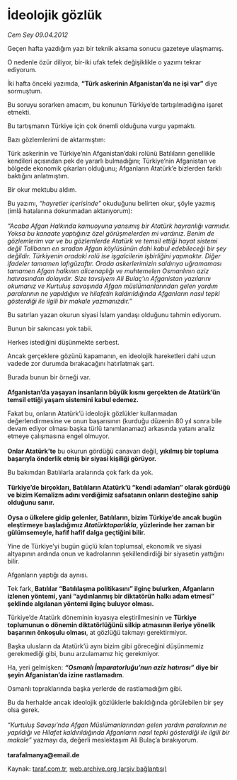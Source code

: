 # İdeolojik gözlük

*Cem Sey 09.04.2012*

<div class="yazi"><p>Geçen hafta yazdığım yazı bir teknik aksama sonucu gazeteye ulaşmamış.</p>
<p>O nedenle özür diliyor, bir-iki ufak tefek değişiklikle o yazımı tekrar ediyorum.</p>
<p>İki hafta önceki yazımda, <b>“Türk askerinin Afganistan’da ne işi var”</b> diye sormuştum.</p>
<p>Bu soruyu sorarken amacım, bu konunun Türkiye’de tartışılmadığına işaret etmekti.</p>
<p>Bu tartışmanın Türkiye için çok önemli olduğuna vurgu yapmaktı.</p>
<p>Bazı gözlemlerimi de aktarmıştım:</p>
<p>Türk askerinin ve Türkiye’nin Afganistan’daki rolünü Batılıların genellikle kendileri açısından pek de yararlı bulmadığını; Türkiye’nin Afganistan ve bölgede ekonomik çıkarları olduğunu; Afganların Atatürk’e bizlerden farklı baktığını anlatmıştım.</p>
<p>Bir okur mektubu aldım.</p>
<p>Bu yazımı, <i>“hayretler içerisinde”</i> okuduğunu belirten okur, şöyle yazmış (imlâ hatalarına dokunmadan aktarıyorum):<br/><br/><i>“Acaba Afgan Halkında kamuoyuna yansımış bir Atatürk hayranlığı varmıdır. Yoksa bu kanaate yaptığınız özel görüşmelerden mi vardınız. Benim de gözlemlerim var ve bu gözlemlerde Atatürk ve temsil ettiği hayat sistemi değil Talibanın en sıradan Afgan köylüsünün dahi kabul edebileceği bir şey değildir. Türkiyenin oradaki rolü ise işgalcilerin işbirliğini yapmaktır. Diğer ifadeler tamamen lafıgüzaftır. Orada askerlerimizin saldırıya uğramaması tamamen Afgan halkının alicenaplığı ve muhtemelen Osmanlının aziz hatırasından dolayıdır. Size tavsiyem Ali Bulaç’ın Afganistan yazılarını okumanız ve Kurtuluş savaşında Afgan müslümanlarından gelen yardım paralarının ne yapıldığını ve hilafetin kaldırıldığında Afganların nasıl tepki gösterdiği ile ilgili bir makale yazmanızdır.”</i></p>
<p>Bu satırları yazan okurun siyasi İslam yandaşı olduğunu tahmin ediyorum.</p>
<p>Bunun bir sakıncası yok tabii.</p>
<p>Herkes istediğini düşünmekte serbest.</p>
<p>Ancak gerçeklere gözünü kapamanın, en ideolojik hareketleri dahi uzun vadede zor durumda bırakacağını hatırlatmak şart.</p>
<p>Burada bunun bir örneği var.<br/><br/><b>Afganistan’da yaşayan insanların büyük kısmı gerçekten de Atatürk’ün temsil ettiği yaşam sistemini kabul edemez.</b></p>
<p>Fakat bu, onların Atatürk’ü ideolojik gözlükler kullanmadan değerlendirmesine ve onun başarısının (kurduğu düzenin 80 yıl sonra bile devam ediyor olması başka türlü tanımlanamaz) arkasında yatanı analiz etmeye çalışmasına engel olmuyor.<br/><br/><b>Onlar Atatürk’te</b> bu okurun gördüğü canavarı değil, <b>yıkılmış bir topluma başarıyla önderlik etmiş bir siyasi kişiliği görüyor.</b></p>
<p>Bu bakımdan Batılılarla aralarında çok fark da yok.<br/><br/><b>Türkiye’de birçokları, Batılıların Atatürk’ü “kendi adamları” olarak gördüğü ve bizim Kemalizm adını verdiğimiz safsatanın onların desteğine sahip olduğunu sanır.<br/><br/></b><b>Oysa o ülkelere gidip gelenler, Batılıların, bizim Türkiye’de ancak bugün eleştirmeye başladığımız <i>Atatürktaparlıkla</i>, yüzlerinde her zaman bir gülümsemeyle, hafif hafif dalga geçtiğini bilir.</b></p>
<p>Yine de Türkiye’yi bugün güçlü kılan toplumsal, ekonomik ve siyasi altyapının ardında onun ve kadrolarının şekillendirdiği bir siyasetin yattığını bilir.</p>
<p>Afganların yaptığı da aynısı.</p>
<p>Tek fark, <b>Batılılar “Batılılaşma politikasını” ilginç bulurken, Afganların izlenen yöntemi, yani “aydınlanmış bir diktatörün halkı adam etmesi” şeklinde algılanan yöntemi ilginç buluyor olması.</b></p>
<p>Türkiye’de Atatürk döneminin kıyasıya eleştirilmesinin ve <b>Türkiye toplumunun o dönemin diktatörlüğünü silkip atmasının ileriye yönelik başarının önkoşulu olması</b>, at gözlüğü takmayı gerektirmiyor.</p>
<p>Başka ulusların da Atatürk’ü aynı bizim gibi göreceğini düşünmemiz gerekmediği gibi, bunu arzulamamız hiç gerekmiyor.</p>
<p>Ha, yeri gelmişken: <b><i>“Osmanlı İmparatorluğu’nun aziz hatırası” </i>diye bir şeyin Afganistan’da izine rastlamadım</b>.</p>
<p>Osmanlı topraklarında başka yerlerde de rastlamadığım gibi.</p>
<p>Bu da herhalde ancak ideolojik gözlüklerle bakıldığında görülebilen bir şey olsa gerek.<br/><br/><i>“Kurtuluş Savaşı’nda Afgan Müslümanlarından gelen yardım paralarının ne yapıldığı ve Hilafet kaldırıldığında Afganların nasıl tepki gösterdiği ile ilgili bir makale” </i>yazmayı da, değerli meslektaşım Ali Bulaç’a bırakıyorum.<br/><br/><b>tarafalmanya@email.de</b></p>
</div>

Kaynak: [taraf.com.tr](http://www.taraf.com.tr/cem-sey/makale-ideolojik-gozluk.htm), [web.archive.org (arşiv bağlantısı)](http://web.archive.org/web/20131107111136/http://www.taraf.com.tr/cem-sey/makale-ideolojik-gozluk.htm)

